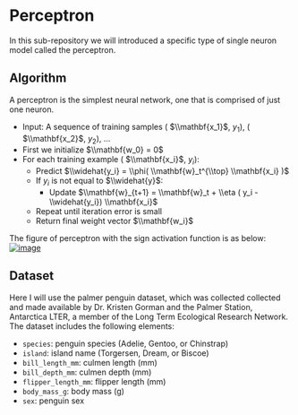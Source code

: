 # Perceptron
In this sub-repository we will introduced a specific type of single neuron model called the perceptron.

## Algorithm
A perceptron is the simplest neural network, one that is comprised of just one neuron. 
- Input: A sequence of training samples ( $\\mathbf{x_1}$, $y_1$), ( $\\mathbf{x_2}$, $y_2$), ...
- First we initialize $\\mathbf{w_0} = 0$
- For each training example ( $\\mathbf{x_i}$, $y_i$):
  - Predict $\\widehat{y_i} = \\phi( \\mathbf{w}_t^{\\top} \\mathbf{x_i} )$
  - If $y_i$ is not equal to $\\widehat{y}$:
    - Update  $\\mathbf{w}_{t+1} = \\mathbf{w}_t + \\eta ( y_i - \\widehat{y_i}) \\mathbf{x_i}$
  - Repeat until iteration error is small
  - Return final weight vector $\\mathbf{w_i}$

The figure of perceptron with the sign activation function is as below:
[![image](https://user-images.githubusercontent.com/113308587/205349888-090ebb7b-a6f8-47cc-8830-242f6915c424.png)](https://github.com/yw110-1/INDE-577/blob/main/Supervised%20Learning/Perceptron/perceptron.png)

## Dataset
Here I will use the palmer penguin dataset, which was collected collected and made available by Dr. Kristen Gorman and the Palmer Station, Antarctica LTER, a member of the Long Term Ecological Research Network. The dataset includes the following elements:
- ```species```: penguin species (Adelie, Gentoo, or Chinstrap)
- ```island```: island name (Torgersen, Dream, or Biscoe)
- ```bill_length_mm```: culmen length (mm)
- ```bill_depth_mm```: culmen depth (mm)
- ```flipper_length_mm```: flipper length (mm)
- ```body_mass_g```: body mass (g)
- ```sex```: penguin sex
